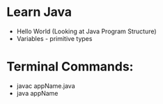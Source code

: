 # Learn Java

* Hello World (Looking at Java Program Structure)
* Variables - primitive types


# Terminal Commands:

- javac appName.java
- java appName